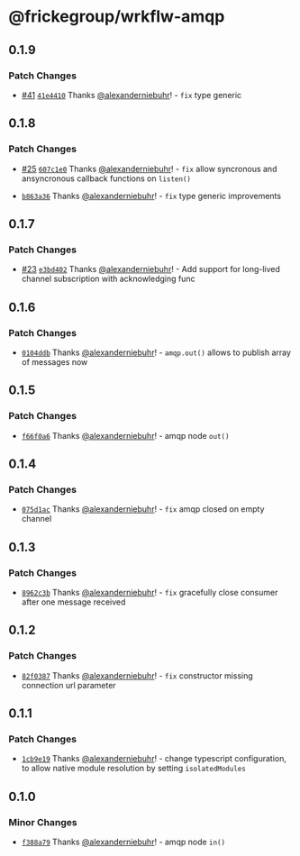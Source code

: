 # @frickegroup/wrkflw-amqp

## 0.1.9

### Patch Changes

- [#41](https://github.com/frickegroup/wrkflw-engine/pull/41) [`41e4410`](https://github.com/frickegroup/wrkflw-engine/commit/41e441034b752b1d74ea4b8675631933379a7467) Thanks [@alexanderniebuhr](https://github.com/alexanderniebuhr)! - `fix` type generic

## 0.1.8

### Patch Changes

- [#25](https://github.com/frickegroup/wrkflw-engine/pull/25) [`607c1e0`](https://github.com/frickegroup/wrkflw-engine/commit/607c1e0b2913fd66112b0bc6a9e694fda1eafec4) Thanks [@alexanderniebuhr](https://github.com/alexanderniebuhr)! - `fix` allow syncronous and ansyncronous callback functions on `listen()`

- [`b863a36`](https://github.com/frickegroup/wrkflw-engine/commit/b863a361b87228c758129b3b6bf302be9d9ed932) Thanks [@alexanderniebuhr](https://github.com/alexanderniebuhr)! - `fix` type generic improvements

## 0.1.7

### Patch Changes

- [#23](https://github.com/frickegroup/wrkflw-engine/pull/23) [`e3bd402`](https://github.com/frickegroup/wrkflw-engine/commit/e3bd4029a0c4af3ec0ef1b29a3685cea891ba0a4) Thanks [@alexanderniebuhr](https://github.com/alexanderniebuhr)! - Add support for long-lived channel subscription with acknowledging func

## 0.1.6

### Patch Changes

- [`0104ddb`](https://github.com/frickegroup/wrkflw-engine/commit/0104ddbb9e56751bd7630d816d12b6e1241d4e9e) Thanks [@alexanderniebuhr](https://github.com/alexanderniebuhr)! - `amqp.out()` allows to publish array of messages now

## 0.1.5

### Patch Changes

- [`f66f0a6`](https://github.com/frickegroup/wrkflw-engine/commit/f66f0a65667e082767e016777b7ba7612e974bcd) Thanks [@alexanderniebuhr](https://github.com/alexanderniebuhr)! - amqp node `out()`

## 0.1.4

### Patch Changes

- [`075d1ac`](https://github.com/frickegroup/wrkflw-engine/commit/075d1ac18a68ca3633bb4deb99fa26c211a97857) Thanks [@alexanderniebuhr](https://github.com/alexanderniebuhr)! - `fix` amqp closed on empty channel

## 0.1.3

### Patch Changes

- [`8962c3b`](https://github.com/frickegroup/wrkflw-engine/commit/8962c3b3ed2e5220aed6207e4bfdafe8f7dd0554) Thanks [@alexanderniebuhr](https://github.com/alexanderniebuhr)! - `fix` gracefully close consumer after one message received

## 0.1.2

### Patch Changes

- [`82f0387`](https://github.com/frickegroup/wrkflw-engine/commit/82f0387ad36bdb8e5a07bf3dfdccfbc407acc510) Thanks [@alexanderniebuhr](https://github.com/alexanderniebuhr)! - `fix` constructor missing connection url parameter

## 0.1.1

### Patch Changes

- [`1cb9e19`](https://github.com/frickegroup/wrkflw-engine/commit/1cb9e19cf43a6ef44affccdd730e1f1dc0fca0c7) Thanks [@alexanderniebuhr](https://github.com/alexanderniebuhr)! - change typescript configuration, to allow native module resolution by setting `isolatedModules`

## 0.1.0

### Minor Changes

- [`f388a79`](https://github.com/frickegroup/wrkflw-engine/commit/f388a79e55f1b93d5f5a70bb74392b1f23e36483) Thanks [@alexanderniebuhr](https://github.com/alexanderniebuhr)! - amqp node `in()`
